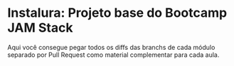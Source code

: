 # Instalura: Projeto base do Bootcamp JAM Stack

Aqui você consegue pegar todos os diffs das branchs de cada módulo separado por Pull Request como material complementar para cada aula.
